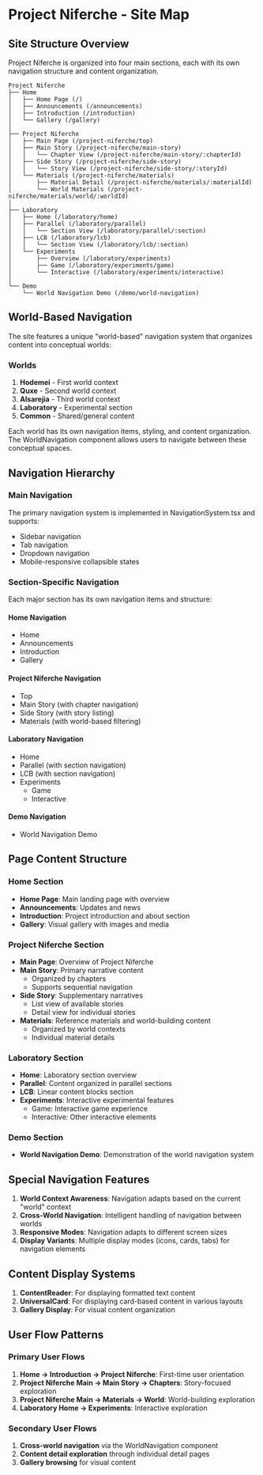 # Project Niferche - Site Map

## Site Structure Overview

Project Niferche is organized into four main sections, each with its own navigation structure and content organization.

```
Project Niferche
├── Home
│   ├── Home Page (/)
│   ├── Announcements (/announcements)
│   ├── Introduction (/introduction)
│   └── Gallery (/gallery)
│
├── Project Niferche
│   ├── Main Page (/project-niferche/top)
│   ├── Main Story (/project-niferche/main-story)
│   │   └── Chapter View (/project-niferche/main-story/:chapterId)
│   ├── Side Story (/project-niferche/side-story)
│   │   └── Story View (/project-niferche/side-story/:storyId)
│   └── Materials (/project-niferche/materials)
│       ├── Material Detail (/project-niferche/materials/:materialId)
│       └── World Materials (/project-niferche/materials/world/:worldId)
│
├── Laboratory
│   ├── Home (/laboratory/home)
│   ├── Parallel (/laboratory/parallel)
│   │   └── Section View (/laboratory/parallel/:section)
│   ├── LCB (/laboratory/lcb)
│   │   └── Section View (/laboratory/lcb/:section)
│   └── Experiments
│       ├── Overview (/laboratory/experiments)
│       ├── Game (/laboratory/experiments/game)
│       └── Interactive (/laboratory/experiments/interactive)
│
└── Demo
    └── World Navigation Demo (/demo/world-navigation)
```

## World-Based Navigation

The site features a unique "world-based" navigation system that organizes content into conceptual worlds:

### Worlds
1. **Hodemei** - First world context
2. **Quxe** - Second world context
3. **Alsarejia** - Third world context
4. **Laboratory** - Experimental section
5. **Common** - Shared/general content

Each world has its own navigation items, styling, and content organization. The WorldNavigation component allows users to navigate between these conceptual spaces.

## Navigation Hierarchy

### Main Navigation
The primary navigation system is implemented in NavigationSystem.tsx and supports:
- Sidebar navigation
- Tab navigation
- Dropdown navigation
- Mobile-responsive collapsible states

### Section-Specific Navigation
Each major section has its own navigation items and structure:

#### Home Navigation
- Home
- Announcements
- Introduction
- Gallery

#### Project Niferche Navigation
- Top
- Main Story (with chapter navigation)
- Side Story (with story listing)
- Materials (with world-based filtering)

#### Laboratory Navigation
- Home
- Parallel (with section navigation)
- LCB (with section navigation)
- Experiments
  - Game
  - Interactive

#### Demo Navigation
- World Navigation Demo

## Page Content Structure

### Home Section
- **Home Page**: Main landing page with overview
- **Announcements**: Updates and news
- **Introduction**: Project introduction and about section
- **Gallery**: Visual gallery with images and media

### Project Niferche Section
- **Main Page**: Overview of Project Niferche
- **Main Story**: Primary narrative content
  - Organized by chapters
  - Supports sequential navigation
- **Side Story**: Supplementary narratives
  - List view of available stories
  - Detail view for individual stories
- **Materials**: Reference materials and world-building content
  - Organized by world contexts
  - Individual material details

### Laboratory Section
- **Home**: Laboratory section overview
- **Parallel**: Content organized in parallel sections
- **LCB**: Linear content blocks section
- **Experiments**: Interactive experimental features
  - Game: Interactive game experience
  - Interactive: Other interactive elements

### Demo Section
- **World Navigation Demo**: Demonstration of the world navigation system

## Special Navigation Features

1. **World Context Awareness**: Navigation adapts based on the current "world" context
2. **Cross-World Navigation**: Intelligent handling of navigation between worlds
3. **Responsive Modes**: Navigation adapts to different screen sizes
4. **Display Variants**: Multiple display modes (icons, cards, tabs) for navigation elements

## Content Display Systems

1. **ContentReader**: For displaying formatted text content
2. **UniversalCard**: For displaying card-based content in various layouts
3. **Gallery Display**: For visual content organization

## User Flow Patterns

### Primary User Flows
1. **Home → Introduction → Project Niferche**: First-time user orientation
2. **Project Niferche Main → Main Story → Chapters**: Story-focused exploration
3. **Project Niferche Main → Materials → World**: World-building exploration
4. **Laboratory Home → Experiments**: Interactive exploration

### Secondary User Flows
1. **Cross-world navigation** via the WorldNavigation component
2. **Content detail exploration** through individual detail pages
3. **Gallery browsing** for visual content